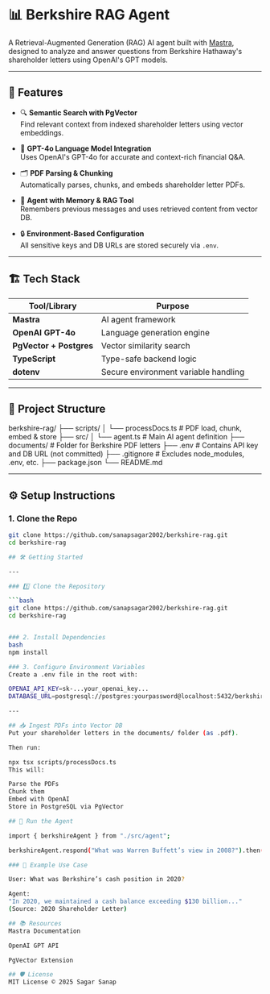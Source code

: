 # 📊 Berkshire RAG Agent

A Retrieval-Augmented Generation (RAG) AI agent built with [Mastra](https://docs.mastra.ai), designed to analyze and answer questions from Berkshire Hathaway's shareholder letters using OpenAI's GPT models.

---

## 🚀 Features

- 🔍 **Semantic Search with PgVector**  
  Find relevant context from indexed shareholder letters using vector embeddings.

- 🧠 **GPT-4o Language Model Integration**  
  Uses OpenAI's GPT-4o for accurate and context-rich financial Q&A.

- 🗂️ **PDF Parsing & Chunking**  
  Automatically parses, chunks, and embeds shareholder letter PDFs.

- 💬 **Agent with Memory & RAG Tool**  
  Remembers previous messages and uses retrieved content from vector DB.

- 🔒 **Environment-Based Configuration**  
  All sensitive keys and DB URLs are stored securely via `.env`.

---

## 🏗️ Tech Stack

| Tool/Library      | Purpose                               |
|-------------------|----------------------------------------|
| **Mastra**        | AI agent framework                    |
| **OpenAI GPT-4o** | Language generation engine            |
| **PgVector + Postgres** | Vector similarity search         |
| **TypeScript**    | Type-safe backend logic               |
| **dotenv**        | Secure environment variable handling  |

---

## 📂 Project Structure

berkshire-rag/
├── scripts/
│ └── processDocs.ts # PDF load, chunk, embed & store
├── src/
│ └── agent.ts # Main AI agent definition
├── documents/ # Folder for Berkshire PDF letters
├── .env # Contains API key and DB URL (not committed)
├── .gitignore # Excludes node_modules, .env, etc.
├── package.json
└── README.md


---

## ⚙️ Setup Instructions

### 1. Clone the Repo

```bash
git clone https://github.com/sanapsagar2002/berkshire-rag.git
cd berkshire-rag

## 🛠️ Getting Started

---

### 1️⃣ Clone the Repository

```bash
git clone https://github.com/sanapsagar2002/berkshire-rag.git
cd berkshire-rag


### 2. Install Dependencies
bash
npm install

### 3. Configure Environment Variables
Create a .env file in the root with:

OPENAI_API_KEY=sk-...your_openai_key...
DATABASE_URL=postgresql://postgres:yourpassword@localhost:5432/berkshire_rag_db

---

## 📥 Ingest PDFs into Vector DB
Put your shareholder letters in the documents/ folder (as .pdf).

Then run:

npx tsx scripts/processDocs.ts
This will:

Parse the PDFs
Chunk them
Embed with OpenAI
Store in PostgreSQL via PgVector

## 🤖 Run the Agent

import { berkshireAgent } from "./src/agent";

berkshireAgent.respond("What was Warren Buffett’s view in 2008?").then(console.log);

### 📌 Example Use Case

User: What was Berkshire’s cash position in 2020?

Agent:
"In 2020, we maintained a cash balance exceeding $130 billion..."
(Source: 2020 Shareholder Letter)

## 📚 Resources
Mastra Documentation

OpenAI GPT API

PgVector Extension

## 🛡️ License
MIT License © 2025 Sagar Sanap

